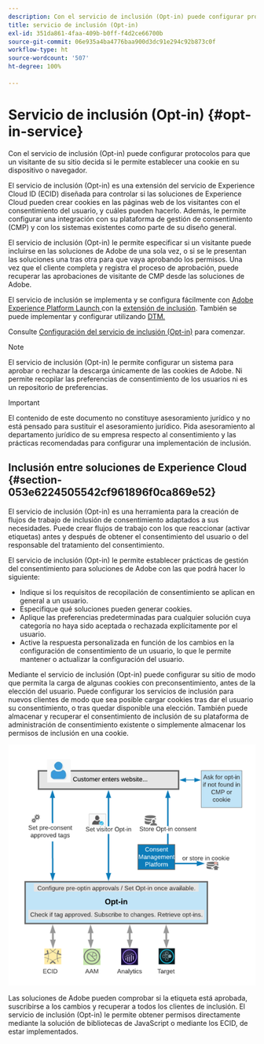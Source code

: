 ```yaml
---
description: Con el servicio de inclusión (Opt-in) puede configurar protocolos para que un visitante de su sitio decida si le permite establecer una cookie en su dispositivo o navegador.
title: servicio de inclusión (Opt-in)
exl-id: 351da861-4faa-409b-b0ff-f4d2ce66700b
source-git-commit: 06e935a4ba4776baa900d3dc91e294c92b873c0f
workflow-type: ht
source-wordcount: '507'
ht-degree: 100%

---
```


# Servicio de inclusión (Opt-in) {#opt-in-service}

Con el servicio de inclusión (Opt-in) puede configurar protocolos para que un visitante de su sitio decida si le permite establecer una cookie en su dispositivo o navegador.

El servicio de inclusión (Opt-in) es una extensión del servicio de Experience Cloud ID (ECID) diseñada para controlar si las soluciones de Experience Cloud pueden crear cookies en las páginas web de los visitantes con el consentimiento del usuario, y cuáles pueden hacerlo. Además, le permite configurar una integración con su plataforma de gestión de consentimiento (CMP) y con los sistemas existentes como parte de su diseño general.

El servicio de inclusión (Opt-in) le permite especificar si un visitante puede incluirse en las soluciones de Adobe de una sola vez, o si se le presentan las soluciones una tras otra para que vaya aprobando los permisos. Una vez que el cliente completa y registra el proceso de aprobación, puede recuperar las aprobaciones de visitante de CMP desde las soluciones de Adobe.

El servicio de inclusión se implementa y se configura fácilmente con [Adobe Experience Platform Launch ](https://experienceleague.adobe.com/docs/launch/using/home.html?lang=es)con la [extensión de inclusión](../../implementation-guides/opt-in-service/launch.md). También se puede implementar y configurar utilizando [DTM.](../../implementation-guides/opt-in-service/optin-dtm.md)

Consulte [Configuración del servicio de inclusión (Opt-in)](../../implementation-guides/opt-in-service/getting-started.md) para comenzar.

>[!NOTE]
>
>El servicio de inclusión (Opt-in) le permite configurar un sistema para aprobar o rechazar la descarga únicamente de las cookies de Adobe. Ni permite recopilar las preferencias de consentimiento de los usuarios ni es un repositorio de preferencias.

>[!IMPORTANT]
>
>El contenido de este documento no constituye asesoramiento jurídico y no está pensado para sustituir el asesoramiento jurídico. Pida asesoramiento al departamento jurídico de su empresa respecto al consentimiento y las prácticas recomendadas para configurar una implementación de inclusión.

## Inclusión entre soluciones de Experience Cloud {#section-053e6224505542cf961896f0ca869e52}

El servicio de inclusión (Opt-in) es una herramienta para la creación de flujos de trabajo de inclusión de consentimiento adaptados a sus necesidades. Puede crear flujos de trabajo con los que reaccionar (activar etiquetas) antes y después de obtener el consentimiento del usuario o del responsable del tratamiento del consentimiento.

El servicio de inclusión (Opt-in) le permite establecer prácticas de gestión del consentimiento para soluciones de Adobe con las que podrá hacer lo siguiente:

* Indique si los requisitos de recopilación de consentimiento se aplican en general a un usuario.
* Especifique qué soluciones pueden generar cookies.
* Aplique las preferencias predeterminadas para cualquier solución cuya categoría no haya sido aceptada o rechazada explícitamente por el usuario.
* Active la respuesta personalizada en función de los cambios en la configuración de consentimiento de un usuario, lo que le permite mantener o actualizar la configuración del usuario.

Mediante el servicio de inclusión (Opt-in) puede configurar su sitio de modo que permita la carga de algunas cookies con preconsentimiento, antes de la elección del usuario. Puede configurar los servicios de inclusión para nuevos clientes de modo que sea posible cargar cookies tras dar el usuario su consentimiento, o tras quedar disponible una elección. También puede almacenar y recuperar el consentimiento de inclusión de su plataforma de administración de consentimiento existente o simplemente almacenar los permisos de inclusión en una cookie.

![](assets/Opt-in-approval.png)

Las soluciones de Adobe pueden comprobar si la etiqueta está aprobada, suscribirse a los cambios y recuperar a todos los clientes de inclusión. El servicio de inclusión (Opt-in) le permite obtener permisos directamente mediante la solución de bibliotecas de JavaScript o mediante los ECID, de estar implementados.
